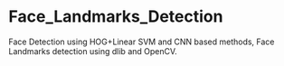 # Face_Landmarks_Detection
Face Detection using HOG+Linear SVM and CNN based methods, Face Landmarks detection using dlib and OpenCV.
